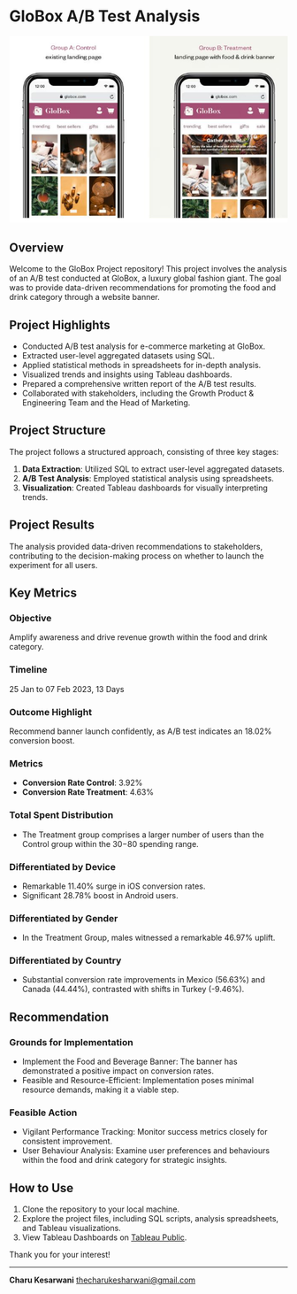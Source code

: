 # GloBox A/B Test Analysis

![GloBox Banner](https://github.com/CharuKes/globox_project/blob/main/data/globox.JPG)

## Overview

Welcome to the GloBox Project repository! This project involves the analysis of an A/B test conducted at GloBox, a luxury global fashion giant. The goal was to provide data-driven recommendations for promoting the food and drink category through a website banner.

## Project Highlights

- Conducted A/B test analysis for e-commerce marketing at GloBox.
- Extracted user-level aggregated datasets using SQL.
- Applied statistical methods in spreadsheets for in-depth analysis.
- Visualized trends and insights using Tableau dashboards.
- Prepared a comprehensive written report of the A/B test results.
- Collaborated with stakeholders, including the Growth Product & Engineering Team and the Head of Marketing.

## Project Structure

The project follows a structured approach, consisting of three key stages:

1. **Data Extraction**: Utilized SQL to extract user-level aggregated datasets.
2. **A/B Test Analysis**: Employed statistical analysis using spreadsheets.
3. **Visualization**: Created Tableau dashboards for visually interpreting trends.

## Project Results

The analysis provided data-driven recommendations to stakeholders, contributing to the decision-making process on whether to launch the experiment for all users.

## Key Metrics

### Objective

Amplify awareness and drive revenue growth within the food and drink category.

### Timeline

25 Jan to 07 Feb 2023, 13 Days

### Outcome Highlight

Recommend banner launch confidently, as A/B test indicates an 18.02% conversion boost.

### Metrics

- **Conversion Rate Control**: 3.92%
- **Conversion Rate Treatment**: 4.63%

### Total Spent Distribution

- The Treatment group comprises a larger number of users than the Control group within the $30-$80 spending range.

### Differentiated by Device

- Remarkable 11.40% surge in iOS conversion rates.
- Significant 28.78% boost in Android users.

### Differentiated by Gender

- In the Treatment Group, males witnessed a remarkable 46.97% uplift.

### Differentiated by Country

- Substantial conversion rate improvements in Mexico (56.63%) and Canada (44.44%), contrasted with shifts in Turkey (-9.46%).

## Recommendation

### Grounds for Implementation

- Implement the Food and Beverage Banner: The banner has demonstrated a positive impact on conversion rates.
- Feasible and Resource-Efficient: Implementation poses minimal resource demands, making it a viable step.

### Feasible Action

- Vigilant Performance Tracking: Monitor success metrics closely for consistent improvement.
- User Behaviour Analysis: Examine user preferences and behaviours within the food and drink category for strategic insights.

## How to Use

1. Clone the repository to your local machine.
2. Explore the project files, including SQL scripts, analysis spreadsheets, and Tableau visualizations.
3. View Tableau Dashboards on [Tableau Public](https://public.tableau.com/app/profile/charu.kesarwani3927/viz/GloboxABTestAnalysis_17009696417070/GloBoxABTestAnalysis).

Thank you for your interest!

---

**Charu Kesarwani**
[thecharukesharwani@gmail.com](mailto:thecharukesharwani@gmail.com)
